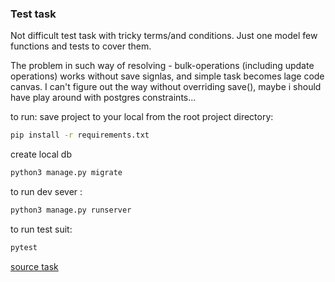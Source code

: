 ### Test task 
Not difficult test task with tricky terms/and conditions.
Just one model few functions and tests to cover them.

The problem in such way of resolving - 
bulk-operations (including update operations) works without save signlas, and simple task
becomes lage code canvas.
I can't figure out the way without overriding save(), maybe i should have play around 
with postgres constraints...


to run:
save project to your local
from the root project directory:
```sh
pip install -r requirements.txt
```
create local db
```sh
python3 manage.py migrate
```
to run dev sever :
```sh
python3 manage.py runserver
```
to run test suit:
```sh
pytest
```

[source task](https://drive.google.com/file/d/1YFuH-924__j5RbJ6v3lahixcxU21jnbh/) 